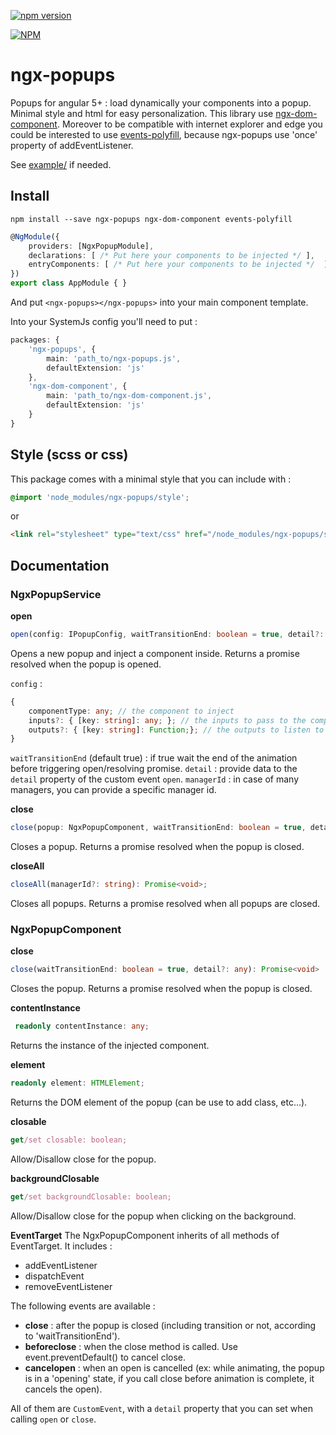 [![npm version](https://badge.fury.io/js/ngx-popups.svg)](https://www.npmjs.com/package/ngx-popups)

[![NPM](https://nodei.co/npm/ngx-popups.png?downloads=true&downloadRank=true&stars=true)](https://nodei.co/npm/ngx-popups/)

# ngx-popups

Popups for angular 5+ : load dynamically your components into a popup. Minimal style and html for easy personalization.
This library use [ngx-dom-component](https://github.com/lifaon74/ngx-dom-component). Moreover to be compatible with internet explorer and edge you could be interested to use [events-polyfill](https://github.com/lifaon74/events-polyfill), because ngx-popups use 'once' property of addEventListener.

See [example/](./example) if needed.

## Install
```
npm install --save ngx-popups ngx-dom-component events-polyfill
```
```ts
@NgModule({
    providers: [NgxPopupModule],
    declarations: [ /* Put here your components to be injected */ ],
    entryComponents: [ /* Put here your components to be injected */  ],
})
export class AppModule { }
```
And put `<ngx-popups></ngx-popups>` into your main component template.

Into your SystemJs config you'll need to put :
```ts
packages: {
    'ngx-popups', {
		main: 'path_to/ngx-popups.js',
		defaultExtension: 'js'
	},
	'ngx-dom-component', {
		main: 'path_to/ngx-dom-component.js',
		defaultExtension: 'js'
	}
}
```
## Style (scss or css)
This package comes with a minimal style that you can include with :
```scss
@import 'node_modules/ngx-popups/style';
```
or
```html
<link rel="stylesheet" type="text/css" href="/node_modules/ngx-popups/style.css">
```


## Documentation
### NgxPopupService
**open**
```ts
open(config: IPopupConfig, waitTransitionEnd: boolean = true, detail?: any, managerId?: string): Promise<NgxPopupComponent>
```
Opens a new popup and inject a component inside. Returns a promise resolved when the popup is opened.

`config` :
```ts
{
    componentType: any; // the component to inject
    inputs?: { [key: string]: any; }; // the inputs to pass to the component
    outputs?: { [key: string]: Function;}; // the outputs to listen to the component
}
```
`waitTransitionEnd` (default true) : if true wait the end of the animation before triggering open/resolving promise.
`detail` : provide data to the `detail` property of the custom event `open`.
`managerId` : in case of many managers, you can provide a specific manager id.

**close**
```ts
close(popup: NgxPopupComponent, waitTransitionEnd: boolean = true, detail?: any): Promise<void>;
```
Closes a popup. Returns a promise resolved when the popup is closed.

**closeAll**
```ts
closeAll(managerId?: string): Promise<void>;
```
Closes all popups. Returns a promise resolved when all popups are closed.

### NgxPopupComponent
**close**
```ts
close(waitTransitionEnd: boolean = true, detail?: any): Promise<void>
```
Closes the popup. Returns a promise resolved when the popup is closed.

**contentInstance**
```ts
 readonly contentInstance: any;
```
Returns the instance of the injected component.

**element**
```ts
readonly element: HTMLElement;
```
Returns the DOM element of the popup (can be use to add class, etc...).

**closable**
```ts
get/set closable: boolean;
```
Allow/Disallow close for the popup.

**backgroundClosable**
```ts
get/set backgroundClosable: boolean;
```
Allow/Disallow close for the popup when clicking on the background.

**EventTarget**
The NgxPopupComponent inherits of all methods of EventTarget. It includes :
- addEventListener
- dispatchEvent
- removeEventListener

The following events are available :
- **close** : after the popup is closed (including transition or not, according to 'waitTransitionEnd').
- **beforeclose** : when the close method is called. Use event.preventDefault() to cancel close.
- **cancelopen** : when an open is cancelled (ex: while animating, the popup is in a 'opening' state, if you call close before animation is complete, it cancels the open).

All of them are `CustomEvent`, with a `detail` property that you can set when calling `open` or `close`.


